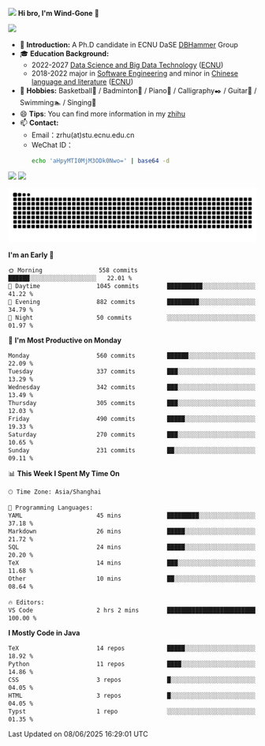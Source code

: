 <img src="https://media.giphy.com/media/LnQjpWaON8nhr21vNW/giphy.gif" width="60">  **Hi bro, I'm Wind-Gone** 👋

![](https://komarev.com/ghpvc/?username=your-github-Wind-Gone&style=flat-square)

- 🌱 **Introduction:** A Ph.D candidate in ECNU DaSE [DBHammer](https://dbhammer.github.io/) Group
- 🎓 **Education Background:**
  - 2022-2027 [Data Science and Big Data Technology](http://dase.ecnu.edu.cn/) ([ECNU](https://www.ecnu.edu.cn/))
  - 2018-2022 major in [Software Engineering](http://www.sei.ecnu.edu.cn/) and minor in [Chinese language and literature](https://zhwx.ecnu.edu.cn/) ([ECNU](https://www.ecnu.edu.cn/))
- 🐣 **Hobbies:** Basketball🏀 / Badminton🏸 / Piano🎹 / Calligraphy✒️ / Guitar🎸 / Swimming🏊 / Singing🎤
- 😄 **Tips**: You can find more information in my [zhihu](https://www.zhihu.com/people/hhhuhuh)
- 📫 **Contact:**
  - Email：zrhu(at)stu.ecnu.edu.cn
  - WeChat ID：
    ```bash
    echo 'aHpyMTI0MjM3ODk0Nwo=' | base64 -d
    ```
<div>
  <img width="390px" src="https://github-readme-stats.vercel.app/api?username=Wind-Gone&show_icons=true&theme=vue">
  <img width="415px" src="http://github-readme-streak-stats.herokuapp.com/?user=Wind-Gone&theme=vue">
<!--   <img width="390px" src="https://github-readme-stats.anuraghazra1.vercel.app/api/top-langs/?username=Wind-Gone&layout=compact&theme=vue" /> -->
</div>

<!--[![Zirui Hu's github activity graph](https://github-readme-activity-graph.vercel.app/graph?username=Wind-Gone&theme=flat-square)](https://github.com/Wind-Gone/github-readme-activity-graph)-->
![Snake animation](https://raw.githubusercontent.com/Wind-Gone/Wind-Gone/output/github-contribution-grid-snake.svg)

<!--START_SECTION:waka-->
**I'm an Early 🐤** 

```text
🌞 Morning                558 commits         ██████░░░░░░░░░░░░░░░░░░░   22.01 % 
🌆 Daytime                1045 commits        ██████████░░░░░░░░░░░░░░░   41.22 % 
🌃 Evening                882 commits         █████████░░░░░░░░░░░░░░░░   34.79 % 
🌙 Night                  50 commits          ░░░░░░░░░░░░░░░░░░░░░░░░░   01.97 % 
```
📅 **I'm Most Productive on Monday** 

```text
Monday                   560 commits         ██████░░░░░░░░░░░░░░░░░░░   22.09 % 
Tuesday                  337 commits         ███░░░░░░░░░░░░░░░░░░░░░░   13.29 % 
Wednesday                342 commits         ███░░░░░░░░░░░░░░░░░░░░░░   13.49 % 
Thursday                 305 commits         ███░░░░░░░░░░░░░░░░░░░░░░   12.03 % 
Friday                   490 commits         █████░░░░░░░░░░░░░░░░░░░░   19.33 % 
Saturday                 270 commits         ███░░░░░░░░░░░░░░░░░░░░░░   10.65 % 
Sunday                   231 commits         ██░░░░░░░░░░░░░░░░░░░░░░░   09.11 % 
```


📊 **This Week I Spent My Time On** 

```text
🕑︎ Time Zone: Asia/Shanghai

💬 Programming Languages: 
YAML                     45 mins             █████████░░░░░░░░░░░░░░░░   37.18 % 
Markdown                 26 mins             █████░░░░░░░░░░░░░░░░░░░░   21.72 % 
SQL                      24 mins             █████░░░░░░░░░░░░░░░░░░░░   20.20 % 
TeX                      14 mins             ███░░░░░░░░░░░░░░░░░░░░░░   11.68 % 
Other                    10 mins             ██░░░░░░░░░░░░░░░░░░░░░░░   08.64 % 

🔥 Editors: 
VS Code                  2 hrs 2 mins        █████████████████████████   100.00 % 
```

**I Mostly Code in Java** 

```text
TeX                      14 repos            █████░░░░░░░░░░░░░░░░░░░░   18.92 % 
Python                   11 repos            ████░░░░░░░░░░░░░░░░░░░░░   14.86 % 
CSS                      3 repos             █░░░░░░░░░░░░░░░░░░░░░░░░   04.05 % 
HTML                     3 repos             █░░░░░░░░░░░░░░░░░░░░░░░░   04.05 % 
Typst                    1 repo              ░░░░░░░░░░░░░░░░░░░░░░░░░   01.35 % 
```




 Last Updated on 08/06/2025 16:29:01 UTC
<!--END_SECTION:waka-->
